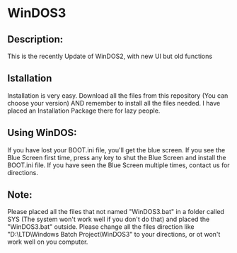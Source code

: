 # WinDOS3


Description:
----
This is the recently Update of WinDOS2, with new UI but old functions

Istallation
----
Installation is very easy. Download all the files from this repository (You can choose your version) AND remember to install all the files needed. I have placed an Installation Package there for lazy people.

Using WinDOS:
----
If you have lost your BOOT.ini file, you'll get the blue screen. If you see the Blue Screen first time, press any key to shut the Blue Screen and install the BOOT.ini file. If you have seen the Blue Screen multiple times, contact us for directions.

Note:
----
Please placed all the files that not named "WinDOS3.bat" in a folder called SYS (The system won't work well if you don't do that) and placed the "WinDOS3.bat" outside. Please change all the files direction like "D:\LTD\Windows Batch Project\WinDOS3" to your directions, or ot won't work well on you computer.

